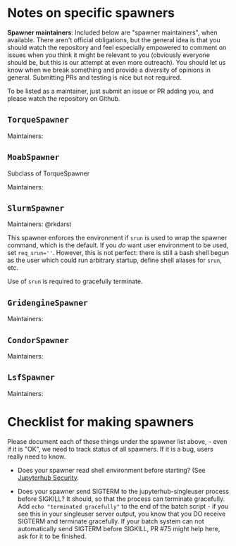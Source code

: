 # Notes on specific spawners

**Spawner maintainers**: Included below are "spawner maintainers",
when available. There aren't official obligations, but the general
idea is that you should watch the repository and feel especially
empowered to comment on issues when you think it might be relevant to
you (obviously everyone should be, but this is our attempt at even
more outreach). You should let us know when we break something and
provide a diversity of opinions in general. Submitting PRs and
testing is nice but not required.

To be listed as a maintainer, just submit an issue or PR adding you,
and please watch the repository on Github.

## `TorqueSpawner`

Maintainers:

## `MoabSpawner`

Subclass of TorqueSpawner

Maintainers:

## `SlurmSpawner`

Maintainers: @rkdarst

This spawner enforces the environment if `srun` is used to wrap the
spawner command, which is the default. If you _do_ want user
environment to be used, set `req_srun=''`. However, this is not
perfect: there is still a bash shell begun as the user which could run
arbitrary startup, define shell aliases for `srun`, etc.

Use of `srun` is required to gracefully terminate.

## `GridengineSpawner`

Maintainers:

## `CondorSpawner`

Maintainers:

## `LsfSpawner`

Maintainers:

# Checklist for making spawners

Please document each of these things under the spawner list above, -
even if it is "OK", we need to track status of all spawners. If it is
a bug, users really need to know.

- Does your spawner read shell environment before starting? (See
  [Jupyterhub
  Security](https://jupyterhub.readthedocs.io/en/stable/reference/websecurity.html).

- Does your spawner send SIGTERM to the jupyterhub-singleuser process
  before SIGKILL? It should, so that the process can terminate
  gracefully. Add `echo "terminated gracefully"` to the end of the
  batch script - if you see this in your singleuser server output, you
  know that you DO receive SIGTERM and terminate gracefully. If your
  batch system can not automatically send SIGTERM before SIGKILL, PR
  #75 might help here, ask for it to be finished.
